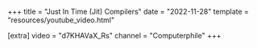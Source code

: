 +++
title = "Just In Time (Jit) Compilers"
date = "2022-11-28"
template = "resources/youtube_video.html"

[extra]
video = "d7KHAVaX_Rs"
channel = "Computerphile"
+++